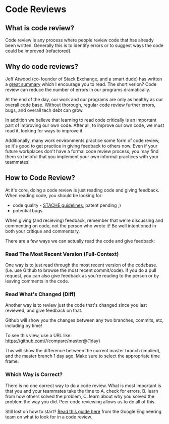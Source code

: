 # Code Reviews

## What is code review?

Code review is any process where people review code that has already been
written. Generally this is to identify errors or to suggest ways the code could
be improved (refactored).

## Why do code reviews?

Jeff Atwood (co-founder of Stack Exchange, and a smart dude) has written a
[great summary](http://blog.codinghorror.com/code-reviews-just-do-it/) which I
encourage you to read. The short verion? Code review can reduce the number of
errors in our programs dramatically.

At the end of the day, our work and our programs are only as healthy as our overall code base. Without thorough, regular code review further errors, bugs, and overall tech debt can grow. 

In addition we believe that learning to read code critically is an important
part of improving our own code. After all, to improve our own code, we must read
it, looking for ways to improve it.

Additionally, many work environments practice some form of code review, so it's
good to get practice in giving feedback to others now. Even if your future
workplaces don't have a formal code review process, you may find them so helpful
that you implement your own informal practices with your teammates!

## How to Code Review?

At it's core, doing a code review is just reading code and giving feedback.
When reading code, you should be looking for:

* code quality - [STACHE guidelines](stache-guidelines.md), patent pending ;)
* potential bugs

When giving (and recieving) feedback, remember that we're discussing and
commenting on code, not the person who wrote it! Be well intentioned in both your critique and commentary. 

There are a few ways we can actually read the code and give feedback:

### Read The Most Recent Version (Full-Context)

One way is to just read through the most recent version of the codebase. (i.e.
use Github to browse the most recent commit/code). If you do a pull request, you can also give feedback as you're reading to the person or
by leaving comments in the code.

### Read What's Changed (Diff)

Another way is to review just the code that's changed since you last reviewed,
and give feedback on that.

Github will show you the changes between any two branches, commits, etc,
including by time!

To see this view, use a URL like:
https://github.com/<USER>/<REPO>/compare/master@{1day}

This will show the difference between the current master branch (implied), and the
master branch 1 day ago. Make sure to select the appropriate time frame.

### Which Way is Correct?

There is no one correct way to do a code review. What is most important is that you and your teammates take the time to A. check for errors, B. learn from how others solved the problem, C. learn about why you solved the problem the way you did. Peer code reviewing allows us to do all of this. 

Still lost on how to start? [Read this guide here](https://google.github.io/eng-practices/review/reviewer/looking-for.html) from the Google Engineering team on what to look for in a code review. 